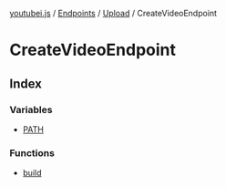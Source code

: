 [youtubei.js](../../../../../../README.md) / [Endpoints](../../../../README.md) / [Upload](../../README.md) / CreateVideoEndpoint

# CreateVideoEndpoint

## Index

### Variables

- [PATH](variables/PATH.md)

### Functions

- [build](functions/build.md)
